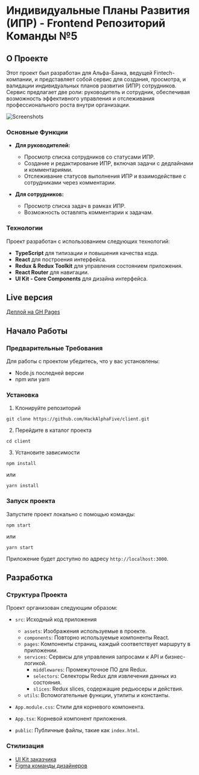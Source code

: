 # Индивидуальные Планы Развития (ИПР) - Frontend Репозиторий Команды №5

## О Проекте
Этот проект был разработан для Альфа-Банка, ведущей Fintech-компании, и представляет собой сервис для создания, просмотра, и валидации индивидуальных планов развития (ИПР) сотрудников. Сервис предлагает две роли: руководитель и сотрудник, обеспечивая возможность эффективного управления и отслеживания профессионального роста внутри организации.

![Screenshots](https://github.com/HackAlphaFive/client/assets/105168167/54c7131c-bc27-4cd8-b08e-0f3517594085)

### Основные Функции
- **Для руководителей:**
  - Просмотр списка сотрудников со статусами ИПР.
  - Создание и редактирование ИПР, включая задачи с дедлайнами и комментариями.
  - Отслеживание статусов выполнения ИПР и взаимодействие с сотрудниками через комментарии.

- **Для сотрудников:**
  - Просмотр списка задач в рамках ИПР.
  - Возможность оставлять комментарии к задачам.

### Технологии
Проект разработан с использованием следующих технологий:
- **TypeScript** для типизации и повышения качества кода.
- **React** для построения интерфейса.
- **Redux & Redux Toolkit** для управления состоянием приложения.
- **React Router** для навигации.
- **UI Kit - Core Components** для дизайна интерфейса.

## Live версия

[Деплой на GH Pages](https://hackalphafive.github.io/client/)

## Начало Работы

### Предварительные Требования
Для работы с проектом убедитесь, что у вас установлены:
- Node.js последней версии
- npm или yarn

### Установка
1. Клонируйте репозиторий

```
git clone https://github.com/HackAlphaFive/client.git
```

2. Перейдите в каталог проекта

```
cd client
```

3. Установите зависимости

```
npm install
```

или

```
yarn install
```

### Запуск проекта
Запустите проект локально с помощью команды:
```
npm start
```
или
```
yarn start
```

Приложение будет доступно по адресу `http://localhost:3000`.

## Разработка

### Структура Проекта

Проект организован следующим образом:

- `src`: Исходный код приложения
  - `assets`: Изображения используемые в проекте.
  - `components`: Повторно используемые компоненты React.
  - `pages`: Компоненты страниц, каждый соответствует маршруту в приложении.
  - `services`: Сервисы для управления запросами к API и бизнес-логикой.
    - `middlewares`: Промежуточное ПО для Redux.
    - `selectors`: Селекторы Redux для извлечения данных из состояния.
    - `slices`: Redux slices, содержащие редьюсеры и действия.
  - `utils`: Вспомогательные функции, утилиты и константы.
- `App.module.css`: Стили для корневого компонента.
- `App.tsx`: Корневой компонент приложения.

- `public`: Публичные файлы, такие как `index.html`.


### Стилизация
* [UI Kit заказчика](https://core-ds.github.io/core-components/master/?path=/docs/instructions-installation--docs)
* [Figma команды дизайнеров](https://www.figma.com/file/IQp1iggI9ttZYN4Bp9FRbA/%D0%94%D0%B8%D0%B7%D0%B0%D0%B9%D0%BD-ALFA-%D0%98%D0%9F%D0%A0?type=design&node-id=326-12643&mode=design&t=7qgGkH5Ixp97kBR8-0)
